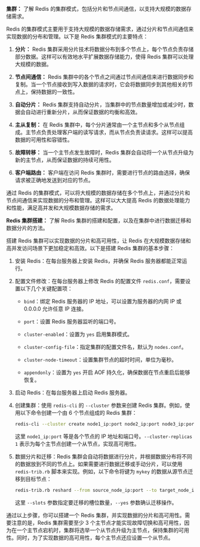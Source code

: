 **集群：** 了解 Redis 的集群模式，包括分片和节点间通信，以支持大规模的数据存储需求。

Redis 的集群模式主要用于支持大规模的数据存储需求，通过分片和节点间通信来实现数据的分布和管理。以下是 Redis 集群模式的主要特点：

1. **分片：** Redis 集群采用分片技术将数据分布到多个节点上，每个节点负责存储部分数据。这样可以有效地水平扩展数据存储能力，使得 Redis 集群可以处理大规模的数据。

2. **节点间通信：** Redis 集群中的各个节点之间通过节点间通信来进行数据同步和复制。当一个节点接收到写入数据的请求时，它会将数据同步到其他相关的节点上，保持数据的一致性。

3. **自动分片：** Redis 集群支持自动分片，当集群中的节点数量增加或减少时，数据会自动进行重新分片，从而保证数据的均衡和高效。

4. **主从复制：** 在 Redis 集群中，每个分片通常由一个主节点和多个从节点组成。主节点负责处理客户端的读写请求，而从节点负责读请求。这样可以提高数据的可用性和容错性。

5. **故障转移：** 当一个主节点发生故障时，Redis 集群会自动将一个从节点升级为新的主节点，从而保证数据的持续可用性。

6. **客户端路由：** 客户端在访问 Redis 集群时，需要进行节点的路由选择，确保请求被正确地发送到对应的节点。

通过 Redis 的集群模式，可以将大规模的数据存储在多个节点上，并通过分片和节点间通信来实现数据的分布和管理。这样可以大大提高 Redis 的数据处理能力和性能，满足高并发和大规模数据存储的需求。



**Redis 集群搭建：** 了解 Redis 集群的搭建和配置，以及在集群中进行数据迁移和数据分片的方法。

搭建 Redis 集群可以实现数据的分片和高可用性，让 Redis 在大规模数据存储和高并发访问场景下更加稳定和高效。以下是搭建 Redis 集群的基本步骤：

1. 安装 Redis：在每台服务器上安装 Redis，并确保 Redis 服务器都能正常运行。

2. 配置文件修改：在每台服务器上修改 Redis 的配置文件 `redis.conf`，需要设置以下几个关键配置项：

   - `bind`：绑定 Redis 服务器的 IP 地址，可以设置为服务器的内网 IP 或 0.0.0.0 允许任意 IP 连接。

   - `port`：设置 Redis 服务器监听的端口号。

   - `cluster-enabled`：设置为 `yes` 启用集群模式。

   - `cluster-config-file`：指定集群的配置文件名，默认为 `nodes.conf`。

   - `cluster-node-timeout`：设置集群节点的超时时间，单位为毫秒。

   - `appendonly`：设置为 `yes` 开启 AOF 持久化，确保数据在节点重启后能够恢复。

3. 启动 Redis：在每台服务器上启动 Redis 服务器。

4. 创建集群：使用 `redis-cli` 的 `--cluster` 参数来创建 Redis 集群。例如，使用以下命令创建一个由 6 个节点组成的 Redis 集群：

   ```bash
   redis-cli --cluster create node1_ip:port node2_ip:port node3_ip:port node4_ip:port node5_ip:port node6_ip:port --cluster-replicas 1
   ```

   这里 `node1_ip:port` 等是各个节点的 IP 地址和端口号。`--cluster-replicas 1` 表示为每个主节点创建一个从节点，实现高可用性。

5. 数据分片和迁移：Redis 集群会自动将数据进行分片，并根据数据分布将不同的数据放到不同的节点上。如果需要进行数据迁移或手动分片，可以使用 `redis-trib.rb` 脚本来实现。例如，以下命令将键为 `mykey` 的数据从源节点迁移到目标节点：

   ```bash
   redis-trib.rb reshard --from source_node_ip:port --to target_node_ip:port --slots 1 --yes
   ```

   这里 `--slots` 参数指定要迁移的槽位数量，`--yes` 参数确认迁移操作。

通过以上步骤，你可以搭建一个 Redis 集群，并实现数据的分片和高可用性。需要注意的是，Redis 集群需要至少 3 个主节点才能实现故障切换和高可用性，因为在一个主节点宕机时，集群将选举一个从节点升级为主节点，保持集群的可用性。同时，为了实现数据的高可用性，每个主节点还应设置一个从节点。